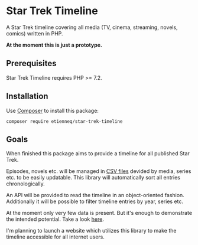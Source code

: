 # Star Trek Timeline

A Star Trek timeline covering all media (TV, cinema, streaming, novels, comics) written in PHP.

**At the moment this is just a prototype.**

## Prerequisites

Star Trek Timeline requires PHP >= 7.2.

## Installation

Use [Composer](https://getcomposer.org/) to install this package:

```
composer require etienneq/star-trek-timeline
```

## Goals

When finished this package aims to provide a timeline for all published Star Trek.

Episodes, novels etc. will be managed in [CSV files](resources) devided by media, series etc. to be easily updatable.
This library will automatically sort all entries chronologically.

An API will be provided to read the timeline in an object-oriented fashion.
Additionally it will be possible to filter timeline entries by year, series etc.

At the moment only very few data is present. But it's enough to demonstrate the intended potential. Take a look [here](timeline_example.md).

I'm planning to launch a website which utilizes this library to make the timeline accessible for all internet users.